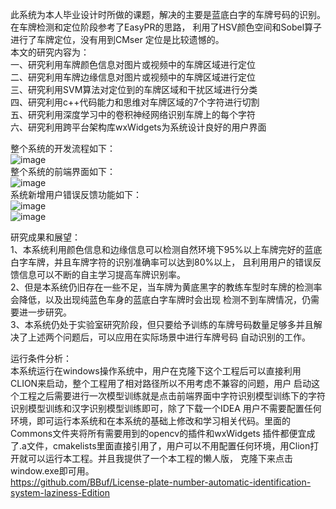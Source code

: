 此系统为本人毕业设计时所做的课题，解决的主要是蓝底白字的车牌号码的识别。在车牌检测和定位阶段参考了EasyPR的思路，
利用了HSV颜色空间和Sobel算子进行了车牌定位，没有用到CMser 定位是比较遗憾的。<br>
本文的研究内容为：<br>
一、研究利用车牌颜色信息对图片或视频中的车牌区域进行定位<br>
二、研究利用车牌边缘信息对图片或视频中的车牌区域进行定位<br>
三、研究利用SVM算法对定位到的车牌区域和干扰区域进行分类<br>
四、研究利用c++代码能力和思维对车牌区域的7个字符进行切割<br>
五、研究利用深度学习中的卷积神经网络识别车牌上的每个字符 <br>
六、研究利用跨平台架构库wxWidgets为系统设计良好的用户界面<br>

整个系统的开发流程如下： <br>
![image](https://github.com/BBuf/Automatic-recognition-system-of-license-plate-number/blob/master/Screenshots/1.png)<br>
整个系统的前端界面如下：<br>
![image](https://github.com/BBuf/Automatic-recognition-system-of-license-plate-number/blob/master/Screenshots/2.png)<br>
系统新增用户错误反馈功能如下：<br>
![image](https://github.com/BBuf/Automatic-recognition-system-of-license-plate-number/blob/master/Screenshots/3.png)<br>
![image](https://github.com/BBuf/Automatic-recognition-system-of-license-plate-number/blob/master/Screenshots/4.png)<br>

研究成果和展望：<br>
1、本系统利用颜色信息和边缘信息可以检测自然环境下95%以上车牌完好的蓝底白字车牌，并且车牌字符的识别准确率可以达到80%以上，
且利用用户的错误反馈信息可以不断的自主学习提高车牌识别率。 <br>
2、但是本系统仍旧存在一些不足，当车牌为黄底黑字的教练车型时车牌的检测率会降低，以及出现纯蓝色车身的蓝底白字车牌时会出现
检测不到车牌情况，仍需要进一步研究。 <br>
3、本系统仍处于实验室研究阶段，但只要给予训练的车牌号码数量足够多并且解决了上述两个问题后，可以应用在实际场景中进行车牌号码
自动识别的工作。<br>

运行条件分析：<br>
本系统运行在windows操作系统中，用户在克隆下这个工程后可以直接利用CLION来启动，整个工程用了相对路径所以不用考虑不兼容的问题，用户
启动这个工程之后需要进行一次模型训练就是点击前端界面中字符识别模型训练下的字符识别模型训练和汉字识别模型训练即可，除了下载一个IDEA
用户不需要配置任何环境，即可运行本系统和在本系统的基础上修改和学习相关代码。里面的Commons文件夹将所有需要用到的opencv的插件和wxWidgets
插件都便宜成了.a文件，cmakelists里面直接引用了，用户可以不用配置任何环境，用Clion打开就可以运行本工程。并且我提供了一个本工程的懒人版，
克隆下来点击window.exe即可用。<br>
https://github.com/BBuf/License-plate-number-automatic-identification-system-laziness-Edition
